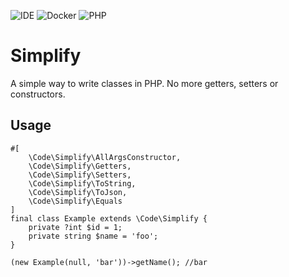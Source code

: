 ![IDE](https://img.shields.io/badge/Visual_Studio_Code-0078D4?style=for-the-badge&logo=visual%20studio%20code&logoColor=white)
![Docker](https://img.shields.io/badge/docker-%230db7ed.svg?style=for-the-badge&logo=docker&logoColor=white)
![PHP](https://img.shields.io/badge/php-%23777BB4.svg?style=for-the-badge&logo=php&logoColor=white)



# Simplify
A simple way to write classes in PHP. No more getters, setters or constructors.

## Usage

```
#[
    \Code\Simplify\AllArgsConstructor,
    \Code\Simplify\Getters,
    \Code\Simplify\Setters,
    \Code\Simplify\ToString,
    \Code\Simplify\ToJson,
    \Code\Simplify\Equals
]
final class Example extends \Code\Simplify {
    private ?int $id = 1;
    private string $name = 'foo';
}

(new Example(null, 'bar'))->getName(); //bar
```